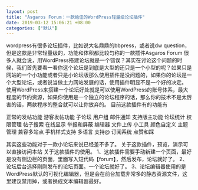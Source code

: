 ```yaml
---
layout: post
title: "Asgaros Forum：一款绝佳的WordPress轻量级论坛插件"
date: 2019-03-12 15:06:21 +08:00
categories: ["默认"]
---
```


<p>wordpress有很多论坛插件，比如说大名鼎鼎的bbpress，或者说dw question，但是这款是非常轻量级的，功能和体积都比较匀称的一款插件Asgaros Forum
很多人就会说，用WordPress搭建论坛就是一个错误？其实在讨论这个问题的时候，我们首先要看一看你这个论坛是到底是大型的还只是一个小型的呢？如果只是网站的一个小功能或者只是小论坛版那么使用插件是没问题的，如果你的论坛是一个大型论坛，或者说当做主力网站发展的话，使用插件明显不是一个好的决定。
使用WordPress来搭建一个论坛好处就是可以使用WordPress的账号体系，最大程度的节约资源，如果你使用是一个独立的论坛程序的话，那么你的技术不是太厉害的话，两款程序的整合就可以让你放弃的。
目前这款插件有的功能有</p>
<p>正常的发帖功能
游客发帖功能
子论坛
用户组
邮件通知
支持版主功能
论坛统计
权限管理
帖子搜索
在线显示
举报和屏蔽
编辑器
文件上传
小工具
颜色自定义
主题管理
兼容多站点
手机样式支持
多语言
支持@
订阅系统
点赞和踩</p>
<p>其实这些功能对于一款小论坛来说已经差不多了。
关于这款插件，预览，演示可以直接访问本站
关于这款插件的使用。
1、这款插件需要手动新建一个页面，最好是没有侧边栏的页面，里面写入短代码【forum】，然后发布，论坛就好了。
2、论坛后台选择刚刚发布的论坛页面。一个论坛就好了。
3、论坛编辑器使用的是WordPress默认的可视化编辑器，但是会在前台加载非常多的静态资源文件，这里建议禁用掉，或者换成文本编辑器最好。</p>